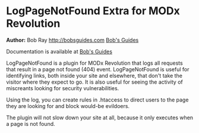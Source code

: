 LogPageNotFound Extra for MODx Revolution
===================================

**Author:** Bob Ray <http://bobsguides.com> [Bob's Guides](http://bobsguides.com)

Documentation is available at [Bob's Guides](http://bobsguides.com/logpagenotfound-tutorial.html)

LogPageNotFound is a plugin for MODx Revolution that logs all requests that result in a page not found (404) event. LogPageNotFound is useful for identifying links, both inside your site and elsewhere, that don't take the visitor where they expect to go. It is also useful for seeing the activity of miscreants looking for security vulnerabilities.

Using the log, you can create rules in .htaccess to direct users to the page they are looking for and block would-be evildoers.

The plugin will not slow down your site at all, because it only executes when a page is not found.
